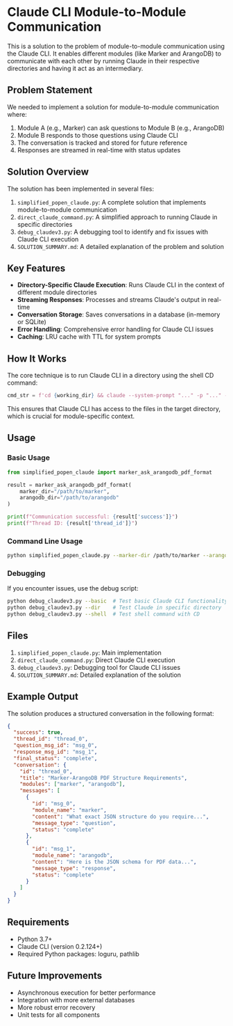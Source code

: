 # Claude CLI Module-to-Module Communication

This is a solution to the problem of module-to-module communication using the Claude CLI. It enables different modules (like Marker and ArangoDB) to communicate with each other by running Claude in their respective directories and having it act as an intermediary.

## Problem Statement

We needed to implement a solution for module-to-module communication where:

1. Module A (e.g., Marker) can ask questions to Module B (e.g., ArangoDB)
2. Module B responds to those questions using Claude CLI
3. The conversation is tracked and stored for future reference
4. Responses are streamed in real-time with status updates

## Solution Overview

The solution has been implemented in several files:

1. `simplified_popen_claude.py`: A complete solution that implements module-to-module communication
2. `direct_claude_command.py`: A simplified approach to running Claude in specific directories
3. `debug_claudev3.py`: A debugging tool to identify and fix issues with Claude CLI execution
4. `SOLUTION_SUMMARY.md`: A detailed explanation of the problem and solution

## Key Features

- **Directory-Specific Claude Execution**: Runs Claude CLI in the context of different module directories
- **Streaming Responses**: Processes and streams Claude's output in real-time
- **Conversation Storage**: Saves conversations in a database (in-memory or SQLite)
- **Error Handling**: Comprehensive error handling for Claude CLI issues
- **Caching**: LRU cache with TTL for system prompts

## How It Works

The core technique is to run Claude CLI in a directory using the shell CD command:

```python
cmd_str = f'cd {working_dir} && claude --system-prompt "..." -p "..." --output-format stream-json --verbose'
```

This ensures that Claude CLI has access to the files in the target directory, which is crucial for module-specific context.

## Usage

### Basic Usage

```python
from simplified_popen_claude import marker_ask_arangodb_pdf_format

result = marker_ask_arangodb_pdf_format(
    marker_dir="/path/to/marker",
    arangodb_dir="/path/to/arangodb"
)

print(f"Communication successful: {result['success']}")
print(f"Thread ID: {result['thread_id']}")
```

### Command Line Usage

```bash
python simplified_popen_claude.py --marker-dir /path/to/marker --arangodb-dir /path/to/arangodb --verbose
```

### Debugging

If you encounter issues, use the debug script:

```bash
python debug_claudev3.py --basic  # Test basic Claude CLI functionality
python debug_claudev3.py --dir    # Test Claude in specific directory
python debug_claudev3.py --shell  # Test shell command with CD
```

## Files

1. `simplified_popen_claude.py`: Main implementation
2. `direct_claude_command.py`: Direct Claude CLI execution
3. `debug_claudev3.py`: Debugging tool for Claude CLI issues
4. `SOLUTION_SUMMARY.md`: Detailed explanation of the solution

## Example Output

The solution produces a structured conversation in the following format:

```json
{
  "success": true,
  "thread_id": "thread_0",
  "question_msg_id": "msg_0",
  "response_msg_id": "msg_1",
  "final_status": "complete",
  "conversation": {
    "id": "thread_0",
    "title": "Marker-ArangoDB PDF Structure Requirements",
    "modules": ["marker", "arangodb"],
    "messages": [
      {
        "id": "msg_0",
        "module_name": "marker",
        "content": "What exact JSON structure do you require...",
        "message_type": "question",
        "status": "complete"
      },
      {
        "id": "msg_1",
        "module_name": "arangodb",
        "content": "Here is the JSON schema for PDF data...",
        "message_type": "response",
        "status": "complete"
      }
    ]
  }
}
```

## Requirements

- Python 3.7+
- Claude CLI (version 0.2.124+)
- Required Python packages: loguru, pathlib

## Future Improvements

- Asynchronous execution for better performance
- Integration with more external databases
- More robust error recovery
- Unit tests for all components